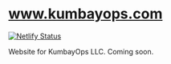 # www.kumbayops.com

[![Netlify Status](https://api.netlify.com/api/v1/badges/19f95e37-137c-42f3-a192-bab6b0fbb5a1/deploy-status)](https://app.netlify.com/sites/kumbayops/deploys)

Website for KumbayOps LLC. Coming soon.

